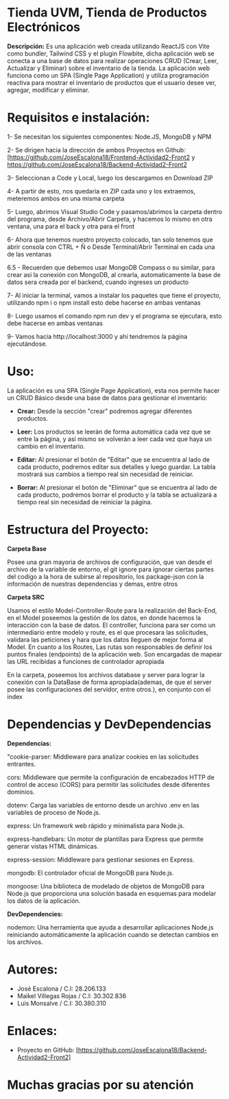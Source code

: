 # **Tienda UVM, Tienda de Productos Electrónicos**

**Descripción:**
Es una aplicación web creada utilizando ReactJS con Vite como bundler, Tailwind CSS y el plugin Flowbite, dicha aplicación web se conecta a una base de datos para realizar operaciones CRUD (Crear, Leer, Actualizar y Eliminar) sobre el inventario de la tienda. La aplicación web funciona como un SPA (Single Page Application) y utiliza programación reactiva para mostrar el inventario de productos que el usuario desee ver, agregar, modificar y eliminar.

# **Requisitos e instalación:**

1- Se necesitan los siguientes componentes: Node.JS, MongoDB y NPM

2- Se dirigen hacia la dirección de ambos Proyectos en Github: [https://github.com/JoseEscalona18/Frontend-Actividad2-Front2 y https://github.com/JoseEscalona18/Backend-Actividad2-Front2

3- Seleccionan a Code y Local, luego los descargamos en Download ZIP

4- A partir de esto, nos quedaria en ZIP cada uno y los extraemos, meteremos ambos en una misma carpeta

5- Luego, abrimos Visual Studio Code y pasamos/abrimos la carpeta dentro del programa, desde Archivo/Abrir Carpeta, y hacemos lo mismo en otra ventana, una para el back y otra para el front

6- Ahora que tenemos nuestro proyecto colocado, tan solo tenemos que abrir consola con CTRL + Ñ o Desde Terminal/Abrir Terminal en cada una de las ventanas

6.5 - Recuerden que debemos usar MongoDB Compass o su similar, para crear asi la conexión con MongoDB, al crearla, automaticamente la base de datos sera creada por el backend, cuando ingreses un producto

7- Al iniciar la terminal, vamos a instalar los paquetes que tiene el proyecto, utilizando npm i o npm install esto debe hacerse en ambas ventanas
 
8- Luego usamos el comando npm run dev y el programa se ejecutara, esto debe hacerse en ambas ventanas

9- Vamos hacia http://localhost:3000 y ahí tendremos la página ejecutándose.

# **Uso:**

La aplicación es una SPA (Single Page Application), esta nos permite hacer un CRUD Básico desde una base de datos para gestionar el inventario:

- **Crear:** Desde la sección "crear" podremos agregar diferentes productos.

- **Leer:** Los productos se leerán de forma automática cada vez que se entre la página, y así mismo se volverán a leer cada vez que haya un cambio en el inventario.

- **Editar:** Al presionar el botón de "Editar" que se encuentra al lado de cada producto, podremos editar sus detalles y luego guardar. La tabla mostrará sus cambios a tiempo real sin necesidad de reiniciar.

- **Borrar:** Al presionar el botón de "Eliminar" que se encuentra al lado de cada producto, podremos borrar el producto y la tabla se actualizará a tiempo real sin necesidad de reiniciar la página.

# **Estructura del Proyecto:**

**Carpeta Base**

Posee una gran mayoria de archivos de configuración, que van desde el archivo de la variable de entorno, el git ignore para ignorar ciertas partes del codigo a la hora de subirse al repositorio, los package-json con la información de nuestras dependencias y demas, entre otros

**Carpeta SRC**

Usamos el estilo Model-Controller-Route para la realización del Back-End, en el Model poseemos la gestión de los datos, en donde hacemos la interacción con la base de datos. El controller, funciona para ser como un intermediario entre modelo y route, es el que procesara las solicitudes, validara las peticiones y hara que los datos lleguen de mejor forma al Model. En cuanto a los Routes, Las rutas son responsables de definir los puntos finales (endpoints) de la aplicación web. Son encargadas de mapear las URL recibidas a funciones de controlador apropiada

En la carpeta, poseemos los archivos database y server para lograr la conexión con la DataBase de forma apropiada(ademas, de que el server posee las configuraciones del servidor, entre otros.), en conjunto con el index

# **Dependencias y DevDependencias**

**Dependencias:**

"cookie-parser: Middleware para analizar cookies en las solicitudes entrantes.

cors: Middleware que permite la configuración de encabezados HTTP de control de acceso (CORS) para permitir las solicitudes desde diferentes dominios.

dotenv: Carga las variables de entorno desde un archivo .env en las variables de proceso de Node.js.

express: Un framework web rápido y minimalista para Node.js.

express-handlebars: Un motor de plantillas para Express que permite generar vistas HTML dinámicas.

express-session: Middleware para gestionar sesiones en Express.

mongodb: El controlador oficial de MongoDB para Node.js.

mongoose: Una biblioteca de modelado de objetos de MongoDB para Node.js que proporciona una solución basada en esquemas para modelar los datos de la aplicación.

**DevDependencies:**

nodemon: Una herramienta que ayuda a desarrollar aplicaciones Node.js reiniciando automáticamente la aplicación cuando se detectan cambios en los archivos.

# **Autores:**

- José Escalona / C.I: 28.206.133
- Maikel Villegas Rojas / C.I: 30.302.836
- Luis Monsalve / C.I: 30.380.310

# **Enlaces:**

- Proyecto en GitHub: [https://github.com/JoseEscalona18/Backend-Actividad2-Front2]

# **Muchas gracias por su atención**
